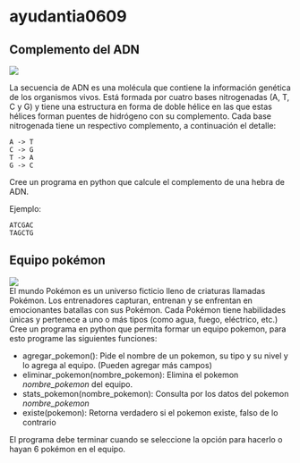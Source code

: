# ayudantia0609  
## Complemento del ADN
![](https://static.nationalgeographicla.com/files/styles/image_3200/public/01-dna-nationalgeographic_2490526.webp?w=500&h=350)  

La secuencia de ADN es una molécula que contiene la información genética de los organismos vivos. Está formada por cuatro bases nitrogenadas (A, T, C y G) y tiene una estructura en forma de doble hélice en las que estas hélices forman puentes de hidrógeno con su complemento. Cada base nitrogenada tiene un respectivo complemento, a continuación el detalle:  
```
A -> T
C -> G
T -> A
G -> C
```
Cree un programa en python que calcule el complemento de una hebra de ADN.  

Ejemplo:  
```
ATCGAC
TAGCTG
```
## Equipo pokémon
![](https://www.dexerto.es/cdn-cgi/image/width=750,quality=75,format=auto/https://editors.dexerto.es/wp-content/uploads/sites/3/2022/07/16/mejores-iniciales-pokemon.jpg)  
El mundo Pokémon es un universo ficticio lleno de criaturas llamadas Pokémon. Los entrenadores capturan, entrenan y se enfrentan en emocionantes batallas con sus Pokémon. Cada Pokémon tiene habilidades únicas y pertenece a uno o más tipos (como agua, fuego, eléctrico, etc.)  
Cree un programa en python que permita formar un equipo pokemon, para esto programe las siguientes funciones:
- agregar_pokemon(): Pide el nombre de un pokemon, su tipo y su nivel y lo agrega al equipo. (Pueden agregar más campos)  
- eliminar_pokemon(nombre_pokemon): Elimina el pokemon *nombre_pokemon* del equipo.
- stats_pokemon(nombre_pokemon): Consulta por los datos del pokemon *nombre_pokemon*
- existe(pokemon): Retorna verdadero si el pokemon existe, falso de lo contrario
  
El programa debe terminar cuando se seleccione la opción para hacerlo o hayan 6 pokémon en el equipo.
